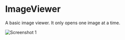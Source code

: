 # ImageViewer
A basic image viewer. It only opens one image at a time. 

![Screenshot 1](https://i.imgur.com/GcrZxcP.png)
